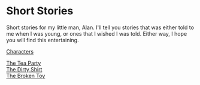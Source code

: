 # Short Stories

Short stories for my little man, Alan. I'll tell you stories that was either
told to me when I was young, or ones that I wished I was told. Either way, I
hope you will find this entertaining.

[Characters](characters.md)

[The Tea Party](stories/the_tea_party.md)<br/>
[The Dirty Shirt](stories/the_dirty_shirt.md)<br/>
[The Broken Toy](stories/the_broken_toy.md)<br/>
